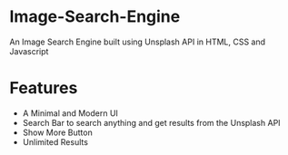 # Image-Search-Engine

An Image Search Engine built using Unsplash API in HTML, CSS and Javascript

# Features

- A Minimal and Modern UI
- Search Bar to search anything and get results from the Unsplash API
- Show More Button
- Unlimited Results
